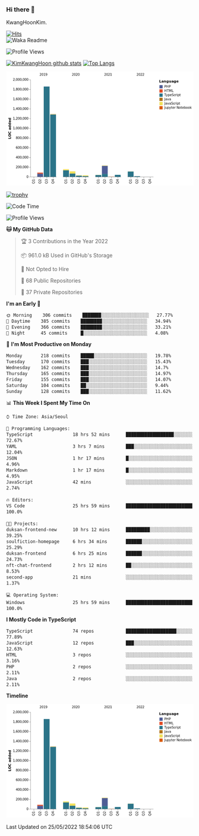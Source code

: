 ### Hi there 👋

KwangHoonKim.

[![Hits](https://hits.seeyoufarm.com/api/count/incr/badge.svg?url=https%3A%2F%2Fgithub.com%2Frhkdgns95)](https://hits.seeyoufarm.com)  
![Waka Readme](https://github.com/rhkdgns95/rhkdgns95/workflows/Waka%20Readme/badge.svg)

![Profile Views](http://img.shields.io/badge/Profile%20Views-0-blue)

[![KimKwangHoon github stats](https://github-readme-stats.vercel.app/api?username=rhkdgns95&show_icons=true)](https://github.com/rhkdgns95/github-readme-stats)   [![Top Langs](https://github-readme-stats.vercel.app/api/top-langs/?username=rhkdgns95&layout=compact)](https://github.com/rhkdgns95/github-readme-stats)   


![Chart not found](https://raw.githubusercontent.com/rhkdgns95/rhkdgns95/master/charts/bar_graph.png) 

[![trophy](https://github-profile-trophy.vercel.app/?username=rhkdgns95)](https://github.com/rhkdgns95/github-profile-trophy)

<!--START_SECTION:waka-->
![Code Time](http://img.shields.io/badge/Code%20Time-0%20secs-blue)

![Profile Views](http://img.shields.io/badge/Profile%20Views-3-blue)

**🐱 My GitHub Data** 

> 🏆 3 Contributions in the Year 2022
 > 
> 📦 961.0 kB Used in GitHub's Storage 
 > 
> 🚫 Not Opted to Hire
 > 
> 📜 68 Public Repositories 
 > 
> 🔑 37 Private Repositories  
 > 
**I'm an Early 🐤** 

```text
🌞 Morning    306 commits    ███████░░░░░░░░░░░░░░░░░░   27.77% 
🌆 Daytime    385 commits    ████████░░░░░░░░░░░░░░░░░   34.94% 
🌃 Evening    366 commits    ████████░░░░░░░░░░░░░░░░░   33.21% 
🌙 Night      45 commits     █░░░░░░░░░░░░░░░░░░░░░░░░   4.08%

```
📅 **I'm Most Productive on Monday** 

```text
Monday       218 commits    █████░░░░░░░░░░░░░░░░░░░░   19.78% 
Tuesday      170 commits    ███░░░░░░░░░░░░░░░░░░░░░░   15.43% 
Wednesday    162 commits    ███░░░░░░░░░░░░░░░░░░░░░░   14.7% 
Thursday     165 commits    ███░░░░░░░░░░░░░░░░░░░░░░   14.97% 
Friday       155 commits    ███░░░░░░░░░░░░░░░░░░░░░░   14.07% 
Saturday     104 commits    ██░░░░░░░░░░░░░░░░░░░░░░░   9.44% 
Sunday       128 commits    ███░░░░░░░░░░░░░░░░░░░░░░   11.62%

```


📊 **This Week I Spent My Time On** 

```text
⌚︎ Time Zone: Asia/Seoul

💬 Programming Languages: 
TypeScript               18 hrs 52 mins      ██████████████████░░░░░░░   72.67% 
YAML                     3 hrs 7 mins        ███░░░░░░░░░░░░░░░░░░░░░░   12.04% 
JSON                     1 hr 17 mins        █░░░░░░░░░░░░░░░░░░░░░░░░   4.96% 
Markdown                 1 hr 17 mins        █░░░░░░░░░░░░░░░░░░░░░░░░   4.95% 
JavaScript               42 mins             ░░░░░░░░░░░░░░░░░░░░░░░░░   2.74%

🔥 Editors: 
VS Code                  25 hrs 59 mins      █████████████████████████   100.0%

🐱‍💻 Projects: 
duksan-frontend-new      10 hrs 12 mins      █████████░░░░░░░░░░░░░░░░   39.25% 
soulfiction-homepage     6 hrs 34 mins       ██████░░░░░░░░░░░░░░░░░░░   25.29% 
duksan-frontend          6 hrs 25 mins       ██████░░░░░░░░░░░░░░░░░░░   24.73% 
nft-chat-frontend        2 hrs 12 mins       ██░░░░░░░░░░░░░░░░░░░░░░░   8.53% 
second-app               21 mins             ░░░░░░░░░░░░░░░░░░░░░░░░░   1.37%

💻 Operating System: 
Windows                  25 hrs 59 mins      █████████████████████████   100.0%

```

**I Mostly Code in TypeScript** 

```text
TypeScript               74 repos            ███████████████████░░░░░░   77.89% 
JavaScript               12 repos            ███░░░░░░░░░░░░░░░░░░░░░░   12.63% 
HTML                     3 repos             ░░░░░░░░░░░░░░░░░░░░░░░░░   3.16% 
PHP                      2 repos             ░░░░░░░░░░░░░░░░░░░░░░░░░   2.11% 
Java                     2 repos             ░░░░░░░░░░░░░░░░░░░░░░░░░   2.11%

```


**Timeline**

![Chart not found](https://raw.githubusercontent.com/rhkdgns95/rhkdgns95/master/charts/bar_graph.png) 


 Last Updated on 25/05/2022 18:54:06 UTC
<!--END_SECTION:waka-->
